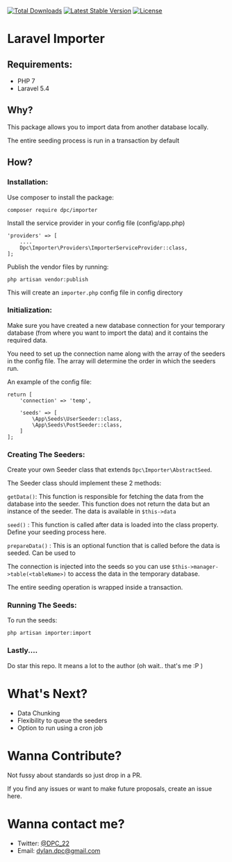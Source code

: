 <a href="https://packagist.org/packages/dpc/importer"><img src="https://poser.pugx.org/dpc/importer/d/total.svg" alt="Total Downloads"></a>
<a href="https://packagist.org/packages/dpc/importer"><img src="https://poser.pugx.org/dpc/importer/v/stable.svg" alt="Latest Stable Version"></a>
<a href="https://packagist.org/packages/dpc/importer"><img src="https://poser.pugx.org/dpc/importer/license.svg" alt="License"></a>

# Laravel Importer

## Requirements: 
* PHP 7 
* Laravel 5.4


## Why?

This package allows you to import data from another database locally.  

The entire seeding process is run in a transaction by default


## How? 

### Installation: 

Use composer to install the package: 

```
composer require dpc/importer
```

Install the service provider in your config file (config/app.php)

```
'providers' => [
    ....
    Dpc\Importer\Providers\ImporterServiceProvider::class,
];
```

Publish the vendor files by running: 

```
php artisan vendor:publish
```
This will create an `importer.php` config file in config directory
 
### Initialization: 

Make sure you have created a new database connection for your temporary database (from where you want to import the data) and it contains the required data. 

You need to set up the connection name along with the array of the seeders in the config file. The array will determine the order in which the seeders run. 

An example of the config file: 

```
return [
    'connection' => 'temp',

    'seeds' => [
        \App\Seeds\UserSeeder::class,
        \App\Seeds\PostSeeder::class,
    ]
];
```

### Creating The Seeders: 

Create your own Seeder class that extends `Dpc\Importer\AbstractSeed`. 

The Seeder class should implement these 2 methods: 

 `getData()`: This function is responsible for fetching the data from the database into the seeder. This function does not return the data but an instance of the seeder. The data is available in `$this->data`
 
 `seed()` : This function is called after data is loaded into the class property. Define your seeding process here. 
 
 `prepareData()` : This is an optional function that is called before the data is seeded. Can be used to
     

The connection is injected into the seeds so you can use `$this->manager->table(<tableName>)` to access the data in the temporary database.


The entire seeding operation is wrapped inside a transaction. 

### Running The Seeds:

To run the seeds:      
```
php artisan importer:import
```

### Lastly.... 

Do star this repo. It means a lot to the author (oh wait.. that's me :P )

# What's Next? 

* Data Chunking 
* Flexibility to queue the seeders 
* Option to run using a cron job 

# Wanna Contribute?

Not fussy about standards so just drop in a PR. 

If you find any issues or want to make future proposals, create an issue here. 

# Wanna contact me? 

  * Twitter: <a href="https://twitter.com/DPC_22"> @DPC_22 </a> 
  * Email: dylan.dpc@gmail.com
